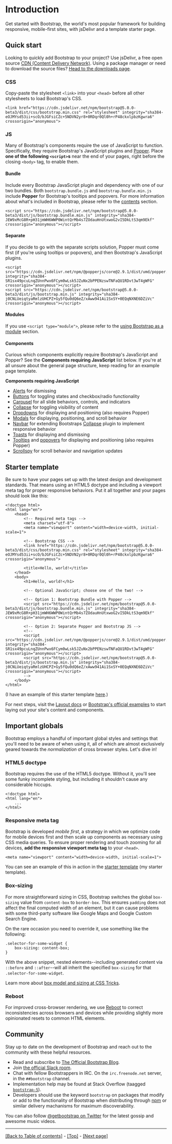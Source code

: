 # Introduction

Get started with Bootstrap, the world's most popular framework for building responsive, mobile-first sites, with jsDelivr and a template starter page.

## Quick start

Looking to quickly add Bootstrap to your project? Use jsDelivr, a free open source [CDN (Content Delivery Network)](https://en.wikipedia.org/wiki/Content_delivery_network). Using a package manager or need to download the source files? [Head to the downloads page](https://github.com/AndrewSRea/My_Learning_Port/tree/main/Bootstrap/Getting_Started/Download#download).

### CSS 

Copy-paste the stylesheet `<link>` into your `<head>` before all other stylesheets to load Bootstrap's CSS.
```
<link href="https://cdn.jsdelivr.net/npm/bootstrap@5.0.0-beta3/dist/css/bootstrap.min.css" rel="stylesheet" integrity="sha384-eOJMYsd53ii+scO/bJGFsiCZc+5NDVN2yr8+0RDqr0Ql0h+rP48ckxlpbzKgwra6" crossorigin="anonymous">
```

### JS

Many of Bootstrap's components require the use of JavaScript to function. Specifically, they require Bootstrap's JavaScript plugins and [Popper](https://popper.js.org/). Place **one of the following `<script>`s** near the end of your pages, right before the closing `<body>` tag, to enable them.

#### Bundle

Include every Bootstrap JavaScript plugin and dependency with one of our two bundles. Both `bootstrap.bundle.js` and `bootstrap.bundle.min.js` include **Popper** for Bootstrap's tooltips and popovers. For more information about what's included in Bootstrap, please refer to the [contents](https://github.com/AndrewSRea/My_Learning_Port/tree/main/Bootstrap/Getting_Started/Contents#precompiled-bootstrap) section.
```
<script src="https://cdn.jsdelivr.net/npm/bootstrap@5.0.0-beta3/dist/js/bootstrap.bundle.min.js" integrity="sha384-JEW9xMcG8R+pH31jmWH6WWP0WintQrMb4s7ZOdauHnUtxwoG2vI5DkLtS3qm9Ekf" crossorigin="anonymous"></script>
```

#### Separate

If you decide to go with the separate scripts solution, Popper must come first (if you're using tooltips or popovers), and then Bootstrap's JavaScript plugins.
```
<script src="https://cdn.jsdelivr.net/npm/@popperjs/core@2.9.1/dist/umd/popper.min.js" integrity="sha384-SR1sx49pcuLnqZUnnPwx6FCym0wLsk5JZuNx2bPPENzswTNFaQU1RDvt3wT4gWFG" crossorigin="anonymous"></script>
<script src="https://cdn.jsdelivr.net/npm/bootstrap@5.0.0-beta3/dist/js/bootstrap.min.js" integrity="sha384-j0CNLUeiqtyaRmlzUHCPZ+Gy5fQu0dQ6eZ/xAww941Ai1SxSY+0EQqNXNE6DZiVc" crossorigin="anonymous"></script>
```

#### Modules

If you use `<script type="module">`, please refer to the [using Bootstrap as a module](https://github.com/AndrewSRea/My_Learning_Port/tree/main/Bootstrap/Getting_Started/JavaScript#using-bootstrap-as-a-module) section.

#### Components

Curious which components explicitly require Bootstrap's JavaScript and Popper? See the **Components requiring JavaScript** list below. If you're at all unsure about the general page structure, keep reading for an example page template.

**Components requiring JavaScript**

* [Alerts](https://github.com/AndrewSRea/My_Learning_Port/tree/main/Bootstrap/Components/Alerts#alerts) for dismissing
* [Buttons](https://github.com/AndrewSRea/My_Learning_Port/tree/main/Bootstrap/Components/Buttons#buttons) for toggling states and checkbox/radio functionality
* [Carousel](https://github.com/AndrewSRea/My_Learning_Port/tree/main/Bootstrap/Components/Carousel#carousel) for all slide behaviors, controls, and indicators
* [Collapse](https://github.com/AndrewSRea/My_Learning_Port/tree/main/Bootstrap/Components/Collapse#collapse) for toggling visibility of content
* [Dropdowns](https://github.com/AndrewSRea/My_Learning_Port/tree/main/Bootstrap/Components/Dropdowns#dropdowns) for displaying and positioning (also requires Popper)
* [Modals](https://github.com/AndrewSRea/My_Learning_Port/tree/main/Bootstrap/Components/Modal#modal) for displaying, positioning, and scroll behavior
* [Navbar](https://github.com/AndrewSRea/My_Learning_Port/tree/main/Bootstrap/Components/Navbar#navbar) for extending Bootstraps [Collapse](https://github.com/AndrewSRea/My_Learning_Port/tree/main/Bootstrap/Components/Collapse#collapse) plugin to implement responsive behavior
* [Toasts](https://github.com/AndrewSRea/My_Learning_Port/tree/main/Bootstrap/Components/Toasts#toasts) for displaying and dismissing
* [Tooltips](https://github.com/AndrewSRea/My_Learning_Port/tree/main/Bootstrap/Components/Tooltips#tooltips) and [popovers](https://github.com/AndrewSRea/My_Learning_Port/tree/main/Bootstrap/Components/Popovers#popovers) for displaying and positioning (also requires Popper)
* [Scrollspy](https://github.com/AndrewSRea/My_Learning_Port/tree/main/Bootstrap/Components/Scrollspy#scrollspy) for scroll behavior and navigation updates

## Starter template

Be sure to have your pages set up with the latest design and development standards. That means using an HTML5 doctype and including a viewport meta tag for proper responsive behaviors. Put it all together and your pages should look like this:
```
<!doctype html>
<html lang="en">
    <head>
        <!-- Required meta tags -->
        <meta charset="utf-8">
        <meta name="viewport" content="width=device-width, initial-scale=1">

        <!-- Bootstrap CSS -->
        <link href="https://cdn.jsdelivr.net/npm/bootstrap@5.0.0-beta3/dist/css/bootstrap.min.css" rel="stylesheet" integrity="sha384-eOJMYsd53ii+scO/bJGFsiCZc+5NDVN2yr8+0RDqr0Ql0h+rP48ckxlpbzKgwra6" crossorigin="anonymous">

        <title>Hello, world!</title>
    </head>
    <body>
        <h1>Hello, world!</h1>

        <!-- Optional JavaScript; choose one of the two! -->

        <!-- Option 1: Bootstrap Bundle with Popper -->
        <script src="https://cdn.jsdelivr.net/npm/bootstrap@5.0.0-beta3/dist/js/bootstrap.bundle.min.js" integrity="sha384-JEW9xMcG8R+pH31jmWH6WWP0WintQrMb4s7ZOdauHnUtxwoG2vI5DkLtS3qm9Ekf" crossorigin="anonymous"></script>

        <!-- Option 2: Separate Popper and Bootstrap JS -->
        <!--
        <script src="https://cdn.jsdelivr.net/npm/@popperjs/core@2.9.1/dist/umd/popper.min.js" integrity="sha384-SR1sx49pcuLnqZUnnPwx6FCym0wLsk5JZuNx2bPPENzswTNFaQU1RDvt3wT4gWFG" crossorigin="anonymous"></script>
        <script src="https://cdn.jsdelivr.net/npm/bootstrap@5.0.0-beta3/dist/js/bootstrap.min.js" integrity="sha384-j0CNLUeiqtyaRmlzUHCPZ+Gy5fQu0dQ6eZ/xAww941Ai1SxSY+0EQqNXNE6DZiVc" crossorigin="anonymous"></script>
        -->
    </body>
</html>
```
(I have an example of this starter template [here](https://github.com/AndrewSRea/My_Learning_Port/blob/main/Bootstrap/starter-template.html).)

For next steps, visit the [Layout docs](https://github.com/AndrewSRea/My_Learning_Port/tree/main/Bootstrap/Layout/Grid#grid-system) or [Bootstrap's official examples](https://getbootstrap.com/docs/5.0/examples/) to start laying out your site's content and components.

## Important globals

Bootstrap employs a handful of important global styles and settings that you'll need to be aware of when using it, all of which are almost exclusively geared towards the *normalization* of cross browser styles. Let's dive in!

### HTML5 doctype

Bootstrap requires the use of the HTML5 doctype. Without it, you'll see some funky incomplete styling, but including it shouldn't cause any considerable hiccups.
```
<!doctype html>
<html lang="en">
    ...
</html>
```

### Responsive meta tag

Bootstrap is developed *mobile first*, a strategy in which we optimize code for mobile devices first and then scale up components as necessary using CSS media queries. To ensure proper rendering and touch zooming for all devices, **add the responsive viewport meta tag** to your `<head>`.
```
<meta name="viewport" content="width=device-width, initial-scale=1">
```
You can see an example of this in action in the [starter template](https://github.com/AndrewSRea/My_Learning_Port/blob/main/Bootstrap/starter-template.html) (my starter template).

### Box-sizing

For more straightforward sizing in CSS, Bootstrap switches the global `box-sizing` value from `content-box` to `border-box`. This ensures `padding` does not affect the final computed width of an element, but it can cause problems with some third-party software like Google Maps and Google Custom Search Engine.

On the rare occasion you need to override it, use something like the following:
```
.selector-for-some-widget {
    box-sizing: content-box;
}
```
With the above snippet, nested elements--including generated content via `::before` and `::after`--will all inherit the specified `box-sizing` for that `.selector-for-some-widget`.

Learn more about [box model and sizing at CSS Tricks](https://css-tricks.com/box-sizing/).

### Reboot

For improved cross-browser rendering, we use [Reboot](https://github.com/AndrewSRea/My_Learning_Port/tree/main/Bootstrap/Content/Reboot#reboot) to correct inconsistencies across browsers and devices while providing slightly more opinionated resets to common HTML elements.

## Community

Stay up to date on the development of Bootstrap and reach out to the community with these helpful resources.

* Read and subscribe to [The Official Bootstrap Blog](https://blog.getbootstrap.com/).
* Join [the official Slack room](https://bootstrap-slack.herokuapp.com/).
* Chat with fellow Bootstrappers in IRC. On the `irc.freenode.net` server, in the `##bootstrap` channel.
* Implementation help may be found at Stack Overflow (taagged [`bootstrap-5`](https://stackoverflow.com/questions/tagged/bootstrap-5)).
* Developers should use the keyword `bootstrap` on packages that modify or add to the functionality of Bootstrap when distributing through [npm](https://www.npmjs.com/search?q=keywords:bootstrap) or similar delivery machanisms for maximum discoverability.

You can also follow [@getbootstrap on Twitter](https://twitter.com/getbootstrap) for the latest gossip and awesome music videos.

<hr>

[[Back to Table of contents]](https://github.com/AndrewSRea/My_Learning_Port/tree/main/Bootstrap/Getting_Started#getting-started) - [[Top]](https://github.com/AndrewSRea/My_Learning_Port/tree/main/Bootstrap/Getting_Started/Introduction#introduction) - [[Next page]](https://github.com/AndrewSRea/My_Learning_Port/tree/main/Bootstrap/Getting_Started/Download#download)
